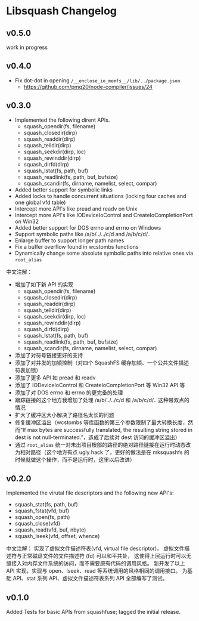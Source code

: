 # Libsquash Changelog

## v0.5.0

work in progress

## v0.4.0

- Fix dot-dot in opening `/__enclose_io_memfs__/lib/../package.json`
  - https://github.com/pmq20/node-compiler/issues/24

## v0.3.0

- Implemented the following dirent APIs.
  - squash_opendir(fs, filename)
  - squash_closedir(dirp)
  - squash_readdir(dirp)
  - squash_telldir(dirp)
  - squash_seekdir(dirp, loc)
  - squash_rewinddir(dirp)
  - squash_dirfd(dirp)
  - squash_lstat(fs, path, buf)
  - squash_readlink(fs, path, buf, bufsize)
  - squash_scandir(fs, dirname, namelist, select, compar)
- Added better support for symbolic links
- Added locks to handle concurrent situations (locking four caches and one global vfd table)
- Intercept more API's like pread and readv on Unix
- Intercept more API's like IODeviceIoControl and CreateIoCompletionPort on Win32
- Added better support for DOS errno and errno on Windows
- Support symbolic paths like /a/b/../../c/d and /a/b/c/d/..
- Enlarge buffer to support longer path names
- Fix a buffer overflow found in wcstombs functions
- Dynamically change some absolute symbolic paths into relative ones via `root_alias`

中文注解：
- 增加了如下新 API 的实现
  - squash_opendir(fs, filename)
  - squash_closedir(dirp)
  - squash_readdir(dirp)
  - squash_telldir(dirp)
  - squash_seekdir(dirp, loc)
  - squash_rewinddir(dirp)
  - squash_dirfd(dirp)
  - squash_lstat(fs, path, buf)
  - squash_readlink(fs, path, buf, bufsize)
  - squash_scandir(fs, dirname, namelist, select, compar)
- 添加了对符号链接更好的支持
- 添加了对并发的加锁控制（对四个 SquashFS 缓存加锁、一个公共文件描述符表加锁）
- 添加了更多 API 如 pread 和 readv
- 添加了 IODeviceIoControl 和 CreateIoCompletionPort 等 Win32 API 等
- 添加了对 DOS errno 和 errno 的更完备的处理
- 跟踪链接的这个地方我增加了处理 /a/b/../../c/d 和 /a/b/c/d/.. 这种带双点的情况
- 扩大了缓冲区大小解决了路径名太长的问题
- 修复缓冲区溢出（wcstombs 等库函数的第三个参数限制了最大转换长度，然而“If max bytes are successfully translated, the resulting string stored in dest is not null-terminated.”，造成了后续对 dest 访问的缓冲区溢出）
- 通过 `root_alias` 统一对未出项目根部的路径的绝对路径链接在运行时动态改为相对路径（这个地方有点 ugly hack 了，更好的做法是在 mksquashfs 的时候就做这个操作，而不是运行时，这里以后改进）

## v0.2.0

Implemented the virutal file descriptors and the following new API's:

- squash_stat(fs, path, buf)
- squash_fstat(vfd, buf)
- squash_open(fs, path)
- squash_close(vfd)
- squash_read(vfd, buf, nbyte)
- squash_lseek(vfd, offset, whence)

中文注解：
实现了虚拟文件描述符表(vfd, virtual file descriptor)，
虚拟文件描述符与正常磁盘文件的文件描述符 (fd) 可以和平共处，
这使得上层运行时可以无缝接入对内存文件系统的访问，而不需要原有代码的调用风格。
新开发了以上 API 实现，实现与 open、lseek、read 等系统调用的风格相同的调用接口。
为基础 API、stat 系列 API、虚拟文件描述符表系列 API 全部编写了测试。

## v0.1.0

Added Tests for basic APIs from squashfuse; tagged the initial release.
